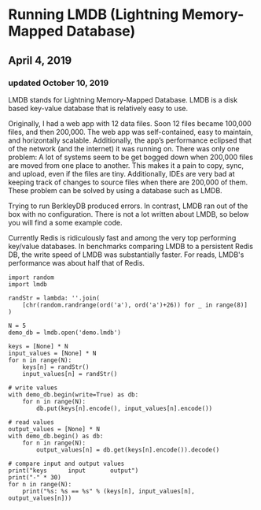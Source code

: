 
# Running LMDB (Lightning Memory-Mapped Database)
## April 4, 2019
### updated October 10, 2019


LMDB stands for Lightning Memory-Mapped Database. LMDB is a disk based key-value database that is relatively easy to use.

Originally, I had a web app with 12 data files. Soon 12 files became 100,000 files, and then 200,000. The web app was self-contained, easy to maintain, and horizontally scalable. Additionally, the app’s performance eclipsed that of the network (and the internet) it was running on. There was only one problem: A lot of systems seem to be get bogged down when 200,000 files are moved from one place to another. This makes it a pain to copy, sync, and upload, even if the files are tiny. Additionally, IDEs are very bad at keeping track of changes to source files when there are 200,000 of them. These problem can be solved by using a database such as LMDB.

Trying to run BerkleyDB produced errors. In contrast, LMDB ran out of the box with no configuration. There is not a lot written about LMDB, so below you will find a some example code.

Currently Redis is ridiculously fast and among the very top performing key/value databases. In benchmarks comparing LMDB to a persistent Redis DB, the write speed of LMDB was substantially faster. For reads, LMDB's performance was about half that of Redis.


```
import random
import lmdb

randStr = lambda: ''.join(
    [chr(random.randrange(ord('a'), ord('a')+26)) for _ in range(8)]
)

N = 5
demo_db = lmdb.open('demo.lmdb')

keys = [None] * N
input_values = [None] * N
for n in range(N):
    keys[n] = randStr()
    input_values[n] = randStr()

# write values
with demo_db.begin(write=True) as db:
    for n in range(N):
        db.put(keys[n].encode(), input_values[n].encode())

# read values
output_values = [None] * N
with demo_db.begin() as db:
    for n in range(N):
        output_values[n] = db.get(keys[n].encode()).decode()

# compare input and output values
print("keys      input       output")
print("-" * 30)
for n in range(N):
    print("%s: %s == %s" % (keys[n], input_values[n], output_values[n]))
```

